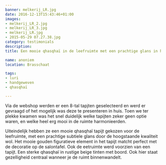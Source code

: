 ```yaml
---
banner: melkerij_LR.jpg
date: 2016-12-13T15:43:46+01:00
images:
- melkerij_LR_2.jpg
- melkerij_LR_3.jpg
- melkerij_LR.jpg
- 2015-05-29 07.27.38.jpg
category: testimonials
description:
title: Een mooie qhasqhaï in de leefruimte met een prachtige glans in het zonlicht

name: anoniem
location: Brasschaat

tags:
- luri
- handgeweven
- qhasqhaï

---
```


Via de webshop werden er een 8-tal tapjten geselecteerd en werd er gevraagd of het mogelijk was deze te presenteren in huis. Toen we ter plekke kwamen was het snel duidelijk welke tapijten zeker geen optie waren, en welke heel erg mooi in de ruimte harmonieerden.

<!--more-->

Uiteindelijk hebben ze een mooie qhasqhaï tapijt gekozen voor de leefruimte, met een prachtige subtiele glans door de hoogstaande kwaliteit wol.
Het mooie gouden figuratieve element in het tapijt matcht perfect met de decoratie op de salontafel. Ook de eetruimte werd voorzien van een tapijt. Een sterke qhasqhaï in rustige beige tinten met boord. Ook hier staat gezelligheid centraal wanneer je de ruimt binnenwandelt.
